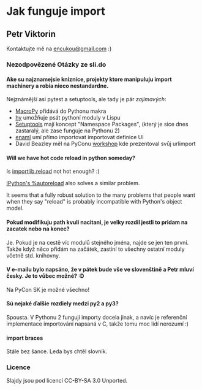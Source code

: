 # Jak funguje import
## Petr Viktorin


Kontaktujte mě na encukou@gmail.com :)

### Nezodpovězené Otázky ze sli.do

#### Ake su najznamejsie kniznice, projekty ktore manipuluju import machinery a robia nieco nestandardne.

Nejznámější asi pytest a setuptools, ale tady je pár *zajímavých*:

* [MacroPy](https://pypi.python.org/pypi/MacroPy) přidává do Pythonu makra
* [hy](http://docs.hylang.org/en/latest/) umožňuje psát pythoní moduly v Lispu
* [Setuptools](https://pypi.python.org/pypi/setuptools) mají koncept "Namespace Packages", (který je sice dnes zastaralý, ale zase funguje na Pythonu 2)
* [enaml](http://nucleic.github.io/enaml/docs/) umí přímo importovat importovat definice UI
* David Beazley měl na PyConu [workshop](http://www.dabeaz.com/modulepackage/index.html) kde prezentoval svůj urlimport

#### Will we have hot code reload in python someday?

Is [importlib.reload](https://docs.python.org/3/library/importlib.html#importlib.reload) not hot enough? :)

[IPython's %autoreload](http://ipython.readthedocs.org/en/stable/config/extensions/autoreload.html) also solves a similar problem.

It seems that a fully robust solution to the many problems that people want when they say "reload" is probably incompatible with Python's object model.

#### Pokud modifikuju path kvuli nacitani, je velky rozdil jestli to pridam na zacatek nebo na konec?

Je. Pokud je na cestě víc modulů stejného jména, najde se jen ten první.
Takže když něco přidám na začátek, zastíní to všechny ostatní moduly včetně std. knihovny.

#### V e-mailu bylo napsáno, že v pátek bude vše ve slovenštině a Petr mluví česky. Je to vůbec možné? :D

Na PyCon SK je možné všechno!

#### Sú nejaké ďalšie rozdiely medzi py2 a py3?

Spousta. V Pythonu 2 fungují importy docela jinak, a navíc je referenční implementace importování napsaná v C, takže tomu moc lidí nerozumí :)

#### import braces

Stále bez šance. Leda bys chtěl slovník.

### Licence

Slajdy jsou pod licencí CC-BY-SA 3.0 Unported.
